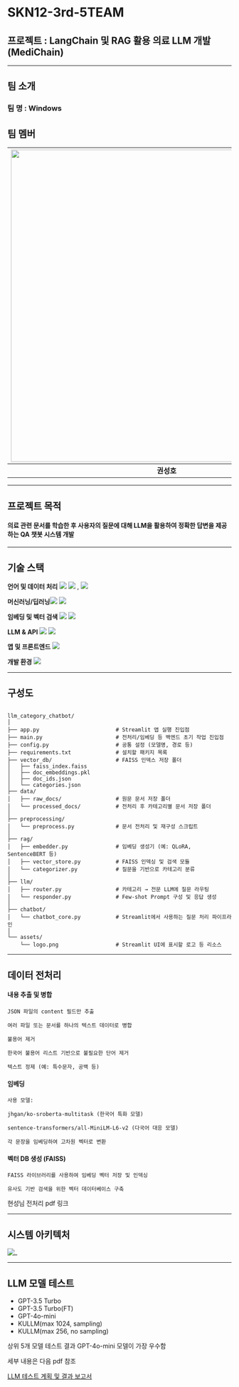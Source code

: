 # SKN12-3rd-5TEAM
## 프로젝트 : LangChain 및 RAG 활용 의료 LLM 개발(MediChain)

---
## 팀 소개
### 팀 명 : Windows
## 팀 멤버

| <img src="https://cdn.discordapp.com/attachments/1377154931663962197/1379616067894247444/2Q.png?ex=6840e316&is=683f9196&hm=0ccf631b168d7c31e9399748acb80162066afa1122591c9e911c79e7497cef78&" width="700"/> | <img src="https://cdn.discordapp.com/attachments/1090653800563486763/1379631543454138400/ddef0542b3be7530.png?ex=6840f180&is=683fa000&hm=889489a13110879d1ac364f1fbfd25cb1730ea46fcca83009b63c2f1b742bef7&" width="700"/> | <img src="https://cdn.discordapp.com/attachments/1377154931663962197/1379615769746477226/2Q.png?ex=6840e2cf&is=683f914f&hm=9c803ea9148d194d927e33713d53a0e261825bf9d6c3e4d09372b797da9bf301&" width="700"/> | <img src="https://cdn.discordapp.com/attachments/1377154931663962197/1379617527549919232/Z.png?ex=6840e472&is=683f92f2&hm=3c304b9c2f15b99c904f0e892930512c4489f2bad96d3f02b8110d3ceafeca8e&" width="700"/> | <img src="https://cdn.discordapp.com/attachments/1377154931663962197/1379615995517341776/Z.png?ex=6840e305&is=683f9185&hm=351753f3e14d112ee5f684976e1d86a137dfaa137112933d3fc57093b350bf28&" width="700"/> |
|:--:|:--:|:--:|:--:|:--:|
| **권성호** | **남의헌** | **이준배** | **이준석** | **손현성** |

---
## 프로젝트 목적

#### 의료 관련 문서를 학습한 후 사용자의 질문에 대해 LLM을 활용하여 정확한 답변을 제공하는 QA 챗봇 시스템 개발

---
## 기술 스택

**언어 및 데이터 처리** <img src="https://img.shields.io/badge/Python-3776AB?style=for-the-badge&logo=python&logoColor=white"/> <img src="https://img.shields.io/badge/Pandas-150458?style=for-the-badge&logo=pandas&logoColor=white"/> , <img src="https://img.shields.io/badge/Json-000000?style=for-the-badge&logo=json&logoColor=white"/>

**머신러닝/딥러닝**<img src="https://img.shields.io/badge/PyTorch-EE4C2C?style=for-the-badge&logo=pytorch&logoColor=white"/> <img src="https://img.shields.io/badge/Hugging Face-FFD21E?style=for-the-badge&logo=huggingface&logoColor=white"/>

**임베딩 및 벡터 검색** <img src="https://img.shields.io/badge/LangChain-1C3C3C?style=for-the-badge&logo=langchain&logoColor=white"/> <img src="https://img.shields.io/badge/FAISS-84BC34?style=for-the-badge&logo=faiss&logoColor=white"/>

**LLM & API** <img src="https://img.shields.io/badge/OpenAI-412991?style=for-the-badge&logo=openai&logoColor=white"/> <img src="https://img.shields.io/badge/Hugging Face Inference API-FFD21E?style=for-the-badge&logo=hfa&logoColor=white"/>

**앱 및 프론트엔드** <img src="https://img.shields.io/badge/Streamlit-FF4B4B?style=for-the-badge&logo=streamlit&logoColor=white"/>

**개발 환경** <img src="https://img.shields.io/badge/Jupyter-F37626?style=for-the-badge&logo=jupyter&logoColor=white"/>

---

## 구성도

<pre><code>
llm_category_chatbot/
│
├── app.py                        # Streamlit 앱 실행 진입점
├── main.py                       # 전처리/임베딩 등 백엔드 초기 작업 진입점
├── config.py                     # 공통 설정 (모델명, 경로 등)
├── requirements.txt              # 설치할 패키지 목록
├── vector_db/                    # FAISS 인덱스 저장 폴더
│   ├── faiss_index.faiss
│   ├── doc_embeddings.pkl
│   ├── doc_ids.json
│   └── categories.json
├── data/
│   ├── raw_docs/                 # 원문 문서 저장 폴더
│   └── processed_docs/           # 전처리 후 카테고리별 문서 저장 폴더
│
├── preprocessing/
│   └── preprocess.py             # 문서 전처리 및 재구성 스크립트
│
├── rag/
│   ├── embedder.py               # 임베딩 생성기 (예: QLoRA, SentenceBERT 등)
│   ├── vector_store.py           # FAISS 인덱싱 및 검색 모듈
│   └── categorizer.py            # 질문을 기반으로 카테고리 분류
│
├── llm/
│   ├── router.py                 # 카테고리 → 전문 LLM에 질문 라우팅
│   └── responder.py              # Few-shot Prompt 구성 및 응답 생성
│
├── chatbot/
│   └── chatbot_core.py           # Streamlit에서 사용하는 질문 처리 파이프라인
│
└── assets/
    └── logo.png                  # Streamlit UI에 표시할 로고 등 리소스
</code></pre>

---
## 데이터 전처리

#### 내용 추출 및 병합

    JSON 파일의 content 필드만 추출

    여러 파일 또는 문서를 하나의 텍스트 데이터로 병합

    불용어 제거

    한국어 불용어 리스트 기반으로 불필요한 단어 제거

    텍스트 정제 (예: 특수문자, 공백 등)

#### 임베딩
    사용 모델:

    jhgan/ko-sroberta-multitask (한국어 특화 모델)

    sentence-transformers/all-MiniLM-L6-v2 (다국어 대응 모델)

    각 문장을 임베딩하여 고차원 벡터로 변환

#### 벡터 DB 생성 (FAISS)
    FAISS 라이브러리를 사용하여 임베딩 벡터 저장 및 인덱싱

    유사도 기반 검색을 위한 벡터 데이터베이스 구축

현성님 전처리 pdf 링크

---
## 시스템 아키텍처

![_](https://cdn.discordapp.com/attachments/1346621776909570109/1378963876887920761/1.png?ex=683e83b0&is=683d3230&hm=2e18d608a69697dbb5f690ae05a75da85ca6e756ec91f5d8afb4a2dd474a2aba&)

---
## LLM 모델 테스트

- GPT-3.5 Turbo
- GPT-3.5 Turbo(FT)
- GPT-4o-mini
- KULLM(max 1024, sampling)
- KULLM(max 256, no sampling)

상위 5개 모델 테스트 결과 GPT-4o-mini 모델이 가장 우수함

세부 내용은 다음 pdf 참조

[LLM 테스트 계획 및 결과 보고서](https://github.com/AshOne91/3rd_project/blob/main/output/%ED%85%8C%EC%8A%A4%ED%8A%B8%20%EA%B3%84%ED%9A%8D%20%EB%B0%8F%20%EA%B2%B0%EA%B3%BC%20%EB%B3%B4%EA%B3%A0%EC%84%9C.pdf)
